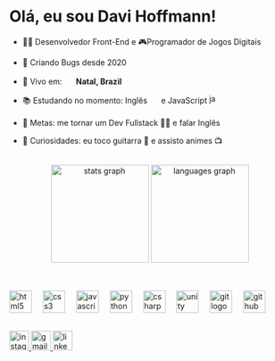 # Olá, eu sou Davi Hoffmann!

- 👨‍💻 Desenvolvedor Front-End e 🎮Programador de Jogos Digitais
- 👾 Criando Bugs desde 2020
- 📌 Vivo em: <img src="https://cdn-icons-png.flaticon.com/128/197/197386.png" width="17" /> <b>Natal, Brazil</b>
- 📚 Estudando no momento: Inglês <img src="https://cdn-icons-png.flaticon.com/128/197/197484.png" width="17" /> e JavaScript <img src="https://cdn.jsdelivr.net/gh/devicons/devicon/icons/javascript/javascript-original.svg" width="17" alt="javascript logo"  />
- 🎯 Metas: me tornar um  Dev Fullstack 👨‍💻 e falar Inglês <img src="https://cdn-icons-png.flaticon.com/128/197/197484.png" width="17" />
- 🎲 Curiosidades: eu toco guitarra 🎸 e assisto animes 📺

  ##

<div align="center">
  <img src="https://github-readme-stats.vercel.app/api?username=Hoffmann365&hide_title=false&hide_rank=false&show_icons=true&include_all_commits=true&count_private=true&disable_animations=false&theme=github_dark&locale=en&hide_border=false" height="175" alt="stats graph"  />
  <img src="https://github-readme-stats.vercel.app/api/top-langs?username=Hoffmann365&locale=en&hide_title=false&layout=compact&card_width=320&langs_count=6&theme=github_dark&hide_border=false" height="175" alt="languages graph"  />
</div>

  ##

<div style="display: inline_block"><br>
  <img src="https://cdn.jsdelivr.net/gh/devicons/devicon/icons/html5/html5-original.svg" height="40" alt="html5 logo"  />
  <img width="12" />
  <img src="https://cdn.jsdelivr.net/gh/devicons/devicon/icons/css3/css3-original.svg" height="40" alt="css3 logo"  />
  <img width="12" />
  <img src="https://cdn.jsdelivr.net/gh/devicons/devicon/icons/javascript/javascript-original.svg" height="40" alt="javascript logo"  />
  <img width="12" />
  <img src="https://cdn.jsdelivr.net/gh/devicons/devicon/icons/python/python-original.svg" height="40" alt="python logo"  />
  <img width="12" />
  <img src="https://cdn.jsdelivr.net/gh/devicons/devicon/icons/csharp/csharp-original.svg" height="40" alt="csharp logo"  />
  <img width="12" />
  <img src="https://cdn.jsdelivr.net/gh/devicons/devicon/icons/unity/unity-original.svg" height="40" alt="unity logo"  />
  <img width="12" />
  <img src="https://cdn.jsdelivr.net/gh/devicons/devicon/icons/git/git-original.svg" height="40" alt="git logo"  />
  <img width="12" />
  <img src="https://cdn.jsdelivr.net/gh/devicons/devicon/icons/github/github-original.svg" height="40" alt="github logo"  />
</div>

  ##

<div align="left">
  <a href="https://www.instagram.com/davi_whagner/" target="_blank">
    <img src="https://img.shields.io/static/v1?message=Instagram&logo=instagram&label=&color=E4405F&logoColor=white&labelColor=&style=for-the-badge" height="35" alt="instagram logo"  />
  </a>
  <a href="mailto:daviwhagner@gmail.com" target="_blank">
    <img src="https://img.shields.io/static/v1?message=Gmail&logo=gmail&label=&color=D14836&logoColor=white&labelColor=&style=for-the-badge" height="35" alt="gmail logo"  />
  </a>
  <a href="https://www.linkedin.com/in/davi-hoffmann" target="_blank">
    <img src="https://img.shields.io/static/v1?message=LinkedIn&logo=linkedin&label=&color=0077B5&logoColor=white&labelColor=&style=for-the-badge" height="35" alt="linkedin logo"  />
  </a>
</div>
